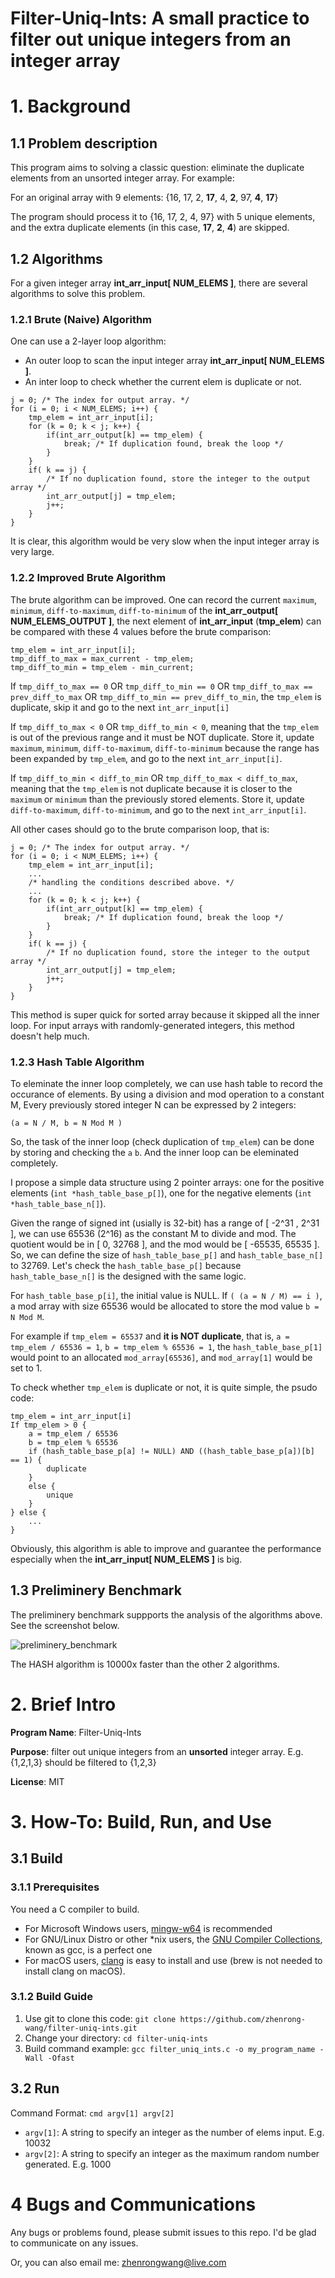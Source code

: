 # Filter-Uniq-Ints: A small practice to filter out unique integers from an integer array

# 1. Background

## 1.1 Problem description

This program aims to solving a classic question: eliminate the duplicate elements from an unsorted integer array. For example:

For an original array with 9 elements: {16, 17, 2, **17**, 4, **2**, 97, **4**, **17**}

The program should process it to {16, 17, 2, 4, 97} with 5 unique elements, and the extra duplicate elements (in this case, **17**, **2**, **4**) are skipped.

## 1.2 Algorithms

For a given integer array **int_arr_input[ NUM_ELEMS ]**, there are several algorithms to solve this problem.

### 1.2.1 Brute (Naive) Algorithm

One can use a 2-layer loop algorithm:

- An outer loop to scan the input integer array **int_arr_input[ NUM_ELEMS ]**.
- An inter loop to check whether the current elem is duplicate or not. 

```
j = 0; /* The index for output array. */
for (i = 0; i < NUM_ELEMS; i++) {
    tmp_elem = int_arr_input[i];
    for (k = 0; k < j; k++) {
        if(int_arr_output[k] == tmp_elem) {
            break; /* If duplication found, break the loop */
        }
    }
    if( k == j) {
        /* If no duplication found, store the integer to the output array */
        int_arr_output[j] = tmp_elem;
        j++;
    }
}
```

It is clear, this algorithm would be very slow when the input integer array is very large.

### 1.2.2 Improved Brute Algorithm

The brute algorithm can be improved. One can record the current `maximum`, `minimum`, `diff-to-maximum`, `diff-to-minimum` of the **int_arr_output[ NUM_ELEMS_OUTPUT ]**, the next element of **int_arr_input** (**tmp_elem**) can be compared with these 4 values before the brute comparison:

```
tmp_elem = int_arr_input[i];
tmp_diff_to_max = max_current - tmp_elem;
tmp_diff_to_min = tmp_elem - min_current;
```

If `tmp_diff_to_max == 0` OR `tmp_diff_to_min == 0` OR `tmp_diff_to_max == prev_diff_to_max` OR `tmp_diff_to_min == prev_diff_to_min`, the `tmp_elem` is duplicate, skip it and go to the next `int_arr_input[i]`

If `tmp_diff_to_max < 0` OR `tmp_diff_to_min < 0`, meaning that the `tmp_elem` is out of the previous range and it must be NOT duplicate. Store it, update `maximum`, `minimum`, `diff-to-maximum`, `diff-to-minimum` because the range has been expanded by `tmp_elem`, and go to the next `int_arr_input[i]`.

If `tmp_diff_to_min < diff_to_min` OR `tmp_diff_to_max < diff_to_max`, meaning that the `tmp_elem` is not duplicate because it is closer to the `maximum` or `minimum` than the previously stored elements. Store it, update `diff-to-maximum`, `diff-to-minimum`, and go to the next `int_arr_input[i]`.

All other cases should go to the brute comparison loop, that is:

```
j = 0; /* The index for output array. */
for (i = 0; i < NUM_ELEMS; i++) {
    tmp_elem = int_arr_input[i];
    ...
    /* handling the conditions described above. */
    ...
    for (k = 0; k < j; k++) {
        if(int_arr_output[k] == tmp_elem) {
            break; /* If duplication found, break the loop */
        }
    }
    if( k == j) {
        /* If no duplication found, store the integer to the output array */
        int_arr_output[j] = tmp_elem;
        j++;
    }
}
```

This method is super quick for sorted array because it skipped all the inner loop. For input arrays with randomly-generated integers, this method doesn't help much.

### 1.2.3 Hash Table Algorithm

To eleminate the inner loop completely, we can use hash table to record the occurance of elements. By using a division and mod operation to a constant M, Every previously stored integer N can be expressed by 2 integers: 

`(a = N / M, b = N Mod M )`

So, the task of the inner loop (check duplication of `tmp_elem`) can be done by storing and checking the `a` `b`. And the inner loop can be eleminated completely.

I propose a simple data structure using 2 pointer arrays: one for the positive elements (`int *hash_table_base_p[]`), one for the negative elements (`int *hash_table_base_n[]`).

Given the range of signed int (usially is 32-bit) has a range of [ -2^31 , 2^31 ], we can use 65536 (2^16) as the constant M to divide and mod. The quotient would be in [ 0, 32768 ], and the mod would be [ -65535, 65535 ]. So, we can define the size of `hash_table_base_p[]` and `hash_table_base_n[]` to 32769. Let's check the `hash_table_base_p[]` because `hash_table_base_n[]` is the designed with the same logic.

For `hash_table_base_p[i]`, the initial value is NULL. If `( (a = N / M) == i )`, a mod array with size 65536 would be allocated to store the mod value `b = N Mod M`. 

For example if `tmp_elem = 65537` and **it is NOT duplicate**, that is, `a = tmp_elem / 65536 = 1`, `b = tmp_elem % 65536 = 1`, the `hash_table_base_p[1]` would point to an allocated `mod_array[65536]`, and `mod_array[1]` would be set to 1.

To check whether `tmp_elem` is duplicate or not, it is quite simple, the psudo code:

```
tmp_elem = int_arr_input[i]
If tmp_elem > 0 {
    a = tmp_elem / 65536
    b = tmp_elem % 65536
    if (hash_table_base_p[a] != NULL) AND ((hash_table_base_p[a])[b] == 1) {
        duplicate
    }
    else {
        unique
    }
} else {
    ...
}
```

Obviously, this algorithm is able to improve and guarantee the performance especially when the **int_arr_input[ NUM_ELEMS ]** is big.

## 1.3 Preliminery Benchmark

The preliminery benchmark suppports the analysis of the algorithms above. See the screenshot below.

![preliminery_benchmark](./assets/benchmark-0406.png)

The HASH algorithm is 10000x faster than the other 2 algorithms.

# 2. Brief Intro

**Program Name**: Filter-Uniq-Ints

**Purpose**: filter out unique integers from an **unsorted** integer array. E.g. {1,2,1,3} should be filtered to {1,2,3}

**License**: MIT

# 3. How-To: Build, Run, and Use

## 3.1 Build

### 3.1.1 Prerequisites

You need a C compiler to build. 

- For Microsoft Windows users, [mingw-w64](https://sourceforge.net/projects/mingw-w64/) is recommended
- For GNU/Linux Distro or other *nix users, the [GNU Compiler Collections](https://gcc.gnu.org/), known as gcc, is a perfect one
- For macOS users, [clang](https://clang.llvm.org/) is easy to install and use (brew is not needed to install clang on macOS).

### 3.1.2 Build Guide

1. Use git to clone this code: `git clone https://github.com/zhenrong-wang/filter-uniq-ints.git`
2. Change your directory: `cd filter-uniq-ints`
3. Build command example: `gcc filter_uniq_ints.c -o my_program_name -Wall -Ofast`

## 3.2 Run

Command Format: `cmd argv[1] argv[2]`

- `argv[1]`: A string to specify an integer as the number of elems input. E.g. 10032 
- `argv[2]`: A string to specify an integer as the maximum random number generated. E.g. 1000

# 4 Bugs and Communications

Any bugs or problems found, please submit issues to this repo. I'd be glad to communicate on any issues.

Or, you can also email me: zhenrongwang@live.com

